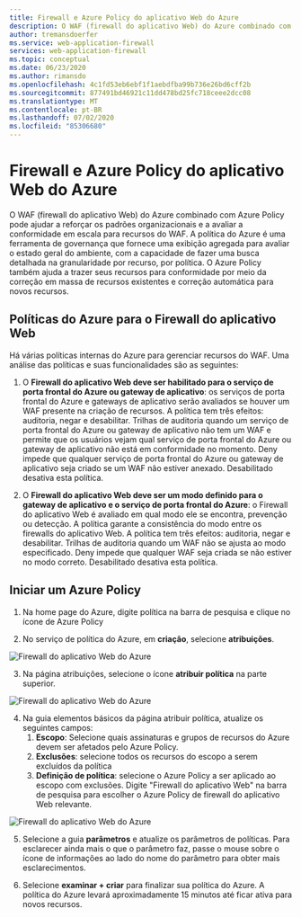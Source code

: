 ```yaml
---
title: Firewall e Azure Policy do aplicativo Web do Azure
description: O WAF (firewall do aplicativo Web) do Azure combinado com Azure Policy pode ajudar a reforçar os padrões organizacionais e a avaliar a conformidade em escala para recursos do WAF
author: tremansdoerfer
ms.service: web-application-firewall
services: web-application-firewall
ms.topic: conceptual
ms.date: 06/23/2020
ms.author: rimansdo
ms.openlocfilehash: 4c1fd53eb6ebf1f1aebdfba99b736e26bd6cff2b
ms.sourcegitcommit: 877491bd46921c11dd478bd25fc718ceee2dcc08
ms.translationtype: MT
ms.contentlocale: pt-BR
ms.lasthandoff: 07/02/2020
ms.locfileid: "85306680"
---
```

# <a name="azure-web-application-firewall-and-azure-policy"></a>Firewall e Azure Policy do aplicativo Web do Azure

O WAF (firewall do aplicativo Web) do Azure combinado com Azure Policy pode ajudar a reforçar os padrões organizacionais e a avaliar a conformidade em escala para recursos do WAF. A política do Azure é uma ferramenta de governança que fornece uma exibição agregada para avaliar o estado geral do ambiente, com a capacidade de fazer uma busca detalhada na granularidade por recurso, por política. O Azure Policy também ajuda a trazer seus recursos para conformidade por meio da correção em massa de recursos existentes e correção automática para novos recursos.

## <a name="azure-policies-for-web-application-firewall"></a>Políticas do Azure para o Firewall do aplicativo Web

Há várias políticas internas do Azure para gerenciar recursos do WAF. Uma análise das políticas e suas funcionalidades são as seguintes:

1. O **Firewall do aplicativo Web deve ser habilitado para o serviço de porta frontal do Azure ou gateway de aplicativo**: os serviços de porta frontal do Azure e gateways de aplicativo serão avaliados se houver um WAF presente na criação de recursos. A política tem três efeitos: auditoria, negar e desabilitar. Trilhas de auditoria quando um serviço de porta frontal do Azure ou gateway de aplicativo não tem um WAF e permite que os usuários vejam qual serviço de porta frontal do Azure ou gateway de aplicativo não está em conformidade no momento. Deny impede que qualquer serviço de porta frontal do Azure ou gateway de aplicativo seja criado se um WAF não estiver anexado. Desabilitado desativa esta política.

2. O **Firewall do aplicativo Web deve ser um modo definido para o gateway de aplicativo e o serviço de porta frontal do Azure**: o Firewall do aplicativo Web é avaliado em qual modo ele se encontra, prevenção ou detecção. A política garante a consistência do modo entre os firewalls do aplicativo Web. A política tem três efeitos: auditoria, negar e desabilitar. Trilhas de auditoria quando um WAF não se ajusta ao modo especificado. Deny impede que qualquer WAF seja criada se não estiver no modo correto. Desabilitado desativa esta política.


## <a name="launch-an-azure-policy"></a>Iniciar um Azure Policy


1.  Na home page do Azure, digite política na barra de pesquisa e clique no ícone de Azure Policy

2.  No serviço de política do Azure, em **criação**, selecione **atribuições**.

![Firewall do aplicativo Web do Azure](../media/waf-azure-policy/policy-home.png)

3.  Na página atribuições, selecione o ícone **atribuir política** na parte superior.

![Firewall do aplicativo Web do Azure](../media/waf-azure-policy/assign-policy.png)

4.  Na guia elementos básicos da página atribuir política, atualize os seguintes campos:
    1.  **Escopo**: Selecione quais assinaturas e grupos de recursos do Azure devem ser afetados pelo Azure Policy.
    2.  **Exclusões**: selecione todos os recursos do escopo a serem excluídos da política 
    3.  **Definição de política**: selecione o Azure Policy a ser aplicado ao escopo com exclusões. Digite "Firewall do aplicativo Web" na barra de pesquisa para escolher o Azure Policy de firewall do aplicativo Web relevante.

![Firewall do aplicativo Web do Azure](../media/waf-azure-policy/policy-listings.png)


5.  Selecione a guia **parâmetros** e atualize os parâmetros de políticas. Para esclarecer ainda mais o que o parâmetro faz, passe o mouse sobre o ícone de informações ao lado do nome do parâmetro para obter mais esclarecimentos.

6.  Selecione **examinar + criar** para finalizar sua política do Azure. A política do Azure levará aproximadamente 15 minutos até ficar ativa para novos recursos.
